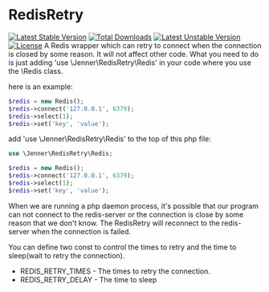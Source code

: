 # RedisRetry
[![Latest Stable Version](https://poser.pugx.org/jenner/redis_retry/v/stable)](https://packagist.org/packages/jenner/redis_retry) 
[![Total Downloads](https://poser.pugx.org/jenner/redis_retry/downloads)](https://packagist.org/packages/jenner/redis_retry) 
[![Latest Unstable Version](https://poser.pugx.org/jenner/redis_retry/v/unstable)](https://packagist.org/packages/jenner/redis_retry) 
[![License](https://poser.pugx.org/jenner/redis_retry/license)](https://packagist.org/packages/jenner/redis_retry)
A Redis wrapper which can retry to connect when the connection is closed by some reason.
It will not affect other code. What you need to do is just adding 'use \Jenner\RedisRetry\Redis' in your code where you use the \Redis class.

here is an example:
```php
$redis = new Redis();
$redis->connect('127.0.0.1', 6379);
$redis->select(1);
$redis->set('key', 'value');
```

add 'use \Jenner\RedisRetry\Redis' to the top of this php file:
```php
use \Jenner\RedisRetry\Redis;

$redis = new Redis();
$redis->connect('127.0.0.1', 6379);
$redis->select(1);
$redis->set('key', 'value');
```

When we are running a php daemon process, it's possible that our program can not connect to the redis-server or the connection is close by some reason that we don't know.
The RedisRetry will reconnect to the redis-server when the connection is failed.

You can define two const to control the times to retry and the time to sleep(wait to retry the connection).
 - REDIS_RETRY_TIMES - The times to retry the connection.
 - REDIS_RETRY_DELAY - The time to sleep